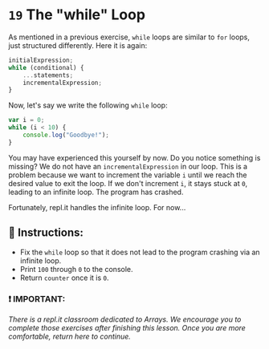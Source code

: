 # `19` The "while" Loop

As mentioned in a previous exercise, `while` loops are similar to `for` loops, just structured differently.  Here it is again:

```js
initialExpression;
while (conditional) {
    ...statements;
    incrementalExpression;
}
```

Now, let's say we write the following `while` loop:

```js
var i = 0;
while (i < 10) {
    console.log("Goodbye!");
}
```
You may have experienced this yourself by now.  Do you notice something is missing?  We do not have an `incrementalExpression` in our loop.  This is a problem because we want to increment the variable `i` until we reach the desired value to exit the loop.  If we don't increment `i`, it stays stuck at `0`, leading to an infinite loop.  The program has crashed.

Fortunately, repl.it handles the infinite loop. For now...

## :pencil: Instructions:
* Fix the `while` loop so that it does not lead to the program crashing via an infinite loop.
* Print `100` through `0` to the console. 
* Return `counter` once it is `0`.

### :exclamation: IMPORTANT: 
*There is a repl.it classroom dedicated to Arrays.  We encourage you to complete those exercises after finishing this lesson. Once you are more comfortable, return here to continue.*


